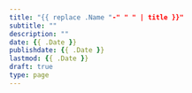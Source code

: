 ```yaml
---
title: "{{ replace .Name "-" " " | title }}"
subtitle: ""
description: ""
date: {{ .Date }}
publishdate: {{ .Date }}
lastmod: {{ .Date }}
draft: true
type: page
---
```


